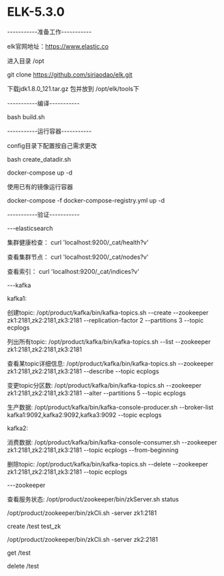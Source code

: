 # ELK-5.3.0

-----------准备工作-----------

elk官网地址：https://www.elastic.co

进入目录 /opt 

git clone https://github.com/siriaodao/elk.git 

下载jdk1.8.0_121.tar.gz 包并放到 /opt/elk/tools下

-----------编译-----------

bash build.sh

-----------运行容器-----------

config目录下配置按自己需求更改

bash create_datadir.sh

docker-compose up -d  

使用已有的镜像运行容器

docker-compose -f docker-compose-registry.yml up -d

-----------验证-----------

---elasticsearch

集群健康检查： curl 'localhost:9200/_cat/health?v'

查看集群节点： curl 'localhost:9200/_cat/nodes?v'

查看索引： curl 'localhost:9200/_cat/indices?v'

---kafka

kafka1:

创建topic: /opt/product/kafka/bin/kafka-topics.sh --create --zookeeper zk1:2181,zk2:2181,zk3:2181 --replication-factor 2 --partitions 3 --topic ecplogs

列出所有topic: /opt/product/kafka/bin/kafka-topics.sh --list --zookeeper zk1:2181,zk2:2181,zk3:2181

查看某topic详细信息: /opt/product/kafka/bin/kafka-topics.sh --zookeeper zk1:2181,zk2:2181,zk3:2181 --describe --topic  ecplogs

变更topic分区数: /opt/product/kafka/bin/kafka-topics.sh --zookeeper zk1:2181,zk2:2181,zk3:2181 --alter --partitions 5 --topic ecplogs

生产数据: /opt/product/kafka/bin/kafka-console-producer.sh --broker-list kafka1:9092,kafka2:9092,kafka3:9092 --topic ecplogs

kafka2:

消费数据: /opt/product/kafka/bin/kafka-console-consumer.sh --zookeeper zk1:2181,zk2:2181,zk3:2181 --topic ecplogs --from-beginning

删除topic: /opt/product/kafka/bin/kafka-topics.sh --delete --zookeeper zk1:2181,zk2:2181,zk3:2181 --topic ecplogs

---zookeeper

查看服务状态: /opt/product/zookeeper/bin/zkServer.sh status

/opt/product/zookeeper/bin/zkCli.sh -server zk1:2181

create /test test_zk

/opt/product/zookeeper/bin/zkCli.sh -server zk2:2181

get /test

delete /test
